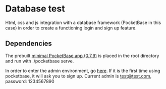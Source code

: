 # Database test
Html, css and js integration with a database framework (PocketBase in this case) in order to create a functioning login and sign up feature.

## Dependencies
The prebuilt [minimal PocketBase app (0.7.9)](https://pocketbase.io/docs/) is placed in the root directory and run with ./pocketbase serve.

In order to enter the admin environment, go [here](http://127.0.0.1:8090/_/). If it is the first time using pocketbase, it will ask you to sign up. Current admin is test@test.com, password: 1234567890
